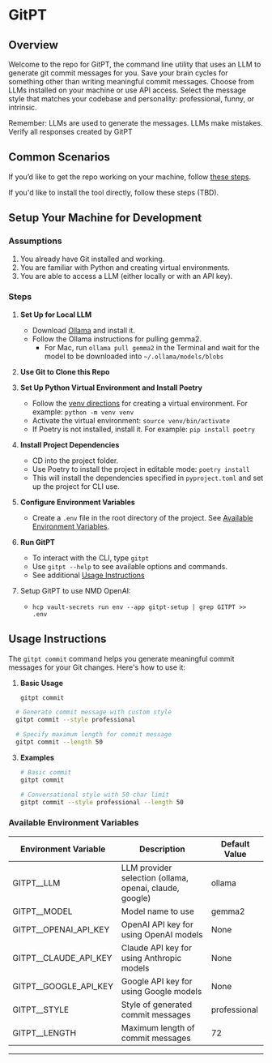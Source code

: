# GitPT

## Overview
Welcome to the repo for GitPT, the command line utility that uses an LLM to generate git commit messages for you. Save your brain cycles for something other than writing meaningful commit messages. Choose from LLMs installed on your machine or use API access. Select the message style that matches your codebase and personality: professional, funny, or intrinsic.

Remember: LLMs are used to generate the messages. LLMs make mistakes. Verify all responses created by GitPT

## Common Scenarios
If you’d like to get the repo working on your machine, follow [these steps](#setup-your-machine-for-development).

If you'd like to install the tool directly, follow these steps (TBD).

## Setup Your Machine for Development

### Assumptions
1. You already have Git installed and working.
1. You are familiar with Python and creating virtual environments.
1. You are able to access a LLM (either locally or with an API key). 

### Steps
1. **Set Up for Local LLM**
   - Download [Ollama](https://ollama.com/) and install it. 
   - Follow the Ollama instructions for pulling gemma2.
      - For Mac, run `ollama pull gemma2` in the Terminal and wait for the model to be downloaded into `~/.ollama/models/blobs`

1. **Use Git to Clone this Repo**
   
1. **Set Up Python Virtual Environment and Install Poetry**
   - Follow the [venv directions](https://docs.python.org/3/library/venv.html) for creating a virtual environment. For example: `python -m venv venv`
   - Activate the virtual environment: `source venv/bin/activate`
   - If Poetry is not installed, install it.  For example: `pip install poetry`

1. **Install Project Dependencies**
   - CD into the project folder.
   - Use Poetry to install the project in editable mode: `poetry install`
   - This will install the dependencies specified in `pyproject.toml` and set up the project for CLI use.

1. **Configure Environment Variables**
   - Create a `.env` file in the root directory of the project. See [Available Environment Variables](#available-environment-variables).

1. **Run GitPT**
   - To interact with the CLI, type `gitpt`
   - Use `gitpt --help` to see available options and commands.
   - See additional [Usage Instructions](#usage-instructions)  

1. Setup GitPT to use NMD OpenAI:
   - `hcp vault-secrets run env --app gitpt-setup | grep GITPT >> .env`

## Usage Instructions

The `gitpt commit` command helps you generate meaningful commit messages for your Git changes. Here's how to use it:

1. **Basic Usage**
   ```bash
   gitpt commit
   ```
 ```bash
   # Generate commit message with custom style
   gitpt commit --style professional

   # Specify maximum length for commit message
   gitpt commit --length 50 
   ```

3. **Examples**
   ```bash
   # Basic commit
   gitpt commit

   # Conversational style with 50 char limit
   gitpt commit --style professional --length 50


### Available Environment Variables
| Environment Variable | Description | Default Value |
|---------------------|-------------|---------------|
| GITPT__LLM | LLM provider selection (ollama, openai, claude, google) | ollama |
| GITPT__MODEL | Model name to use | gemma2 |
| GITPT__OPENAI_API_KEY | OpenAI API key for using OpenAI models | None |
| GITPT__CLAUDE_API_KEY | Claude API key for using Anthropic models | None |
| GITPT__GOOGLE_API_KEY | Google API key for using Google models | None |
| GITPT__STYLE | Style of generated commit messages | professional |
| GITPT__LENGTH | Maximum length of commit messages | 72 |   - Adjust the values according to your needs and API access.

---
